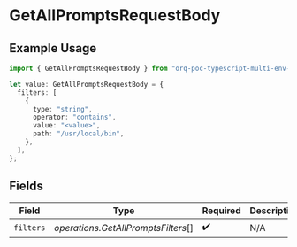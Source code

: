 # GetAllPromptsRequestBody

## Example Usage

```typescript
import { GetAllPromptsRequestBody } from "orq-poc-typescript-multi-env-version/models/operations";

let value: GetAllPromptsRequestBody = {
  filters: [
    {
      type: "string",
      operator: "contains",
      value: "<value>",
      path: "/usr/local/bin",
    },
  ],
};
```

## Fields

| Field                               | Type                                | Required                            | Description                         |
| ----------------------------------- | ----------------------------------- | ----------------------------------- | ----------------------------------- |
| `filters`                           | *operations.GetAllPromptsFilters*[] | :heavy_check_mark:                  | N/A                                 |